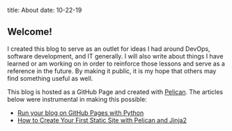 title: About
date: 10-22-19

## Welcome!

I created this blog to serve as an outlet for ideas I had around DevOps, software development, and IT generally.
I will also write about things I have learned or am working on in order to reinforce those lessons and serve as a reference in the future.
By making it public, it is my hope that others may find something useful as well.

This blog is hosted as a GitHub Page and created with [Pelican](https://blog.getpelican.com/).
The articles below were instrumental in making this possible:

- [Run your blog on GitHub Pages with Python](https://opensource.com/article/19/5/run-your-blog-github-pages-python)
- [How to Create Your First Static Site with Pelican and Jinja2](https://www.fullstackpython.com/blog/generating-static-websites-pelican-jinja2-markdown.html)
